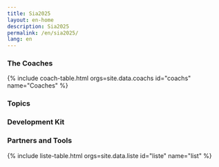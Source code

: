 ```yaml
---
title: Sia2025
layout: en-home
description: Sia2025
permalink: /en/sia2025/
lang: en
---
```


<section id="coach" class="bg-gray-light">
  <div class="container-lg p-responsive py-5 py-md-6 text-center">
    <h3 class="alt-h2 mb-4">The Coaches</h3>
      {% include coach-table.html orgs=site.data.coachs id="coachs" name="Coaches" %}
  </div>
</section>

<section id="sujets" class="bg-gray-light">
  <div class="container-lg p-responsive py-5 py-md-6 text-center">
    <h3 class="alt-h2 mb-4">Topics</h3>
    <div class="sujets-content">
      <!-- Content for Topics -->
    </div>
  </div>
</section>

<section id="mallette-developpement" class="bg-gray-light">
  <div class="container-lg p-responsive py-5 py-md-6 text-center">
    <h3 class="alt-h2 mb-4">Development Kit</h3>
    <div class="mallette-developpement-content">
      <!-- Content for Development Kit -->
    </div>
  </div>
</section>

<section id="outils" class="bg-gray-light">
  <div class="container-lg p-responsive py-5 py-md-6 text-center">
    <h3 class="alt-h2 mb-4">Partners and Tools</h3>
    <div class="outils-grid" id="outils-grid">
      {% include liste-table.html orgs=site.data.liste id="liste" name="list" %}
    </div>
  </div>
</section>
